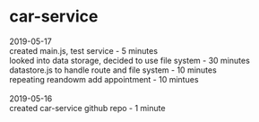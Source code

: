 # car-service
2019-05-17<br />
  created main.js, test service - 5 minutes<br />
  looked into data storage, decided to use file system - 30 minutes<br />
  datastore.js to handle route and file system - 10 minutes<br />
  repeating reandowm add appointment - 10 mintues<br />
<br />
2019-05-16<br />
  created car-service github repo - 1 minute<br />
